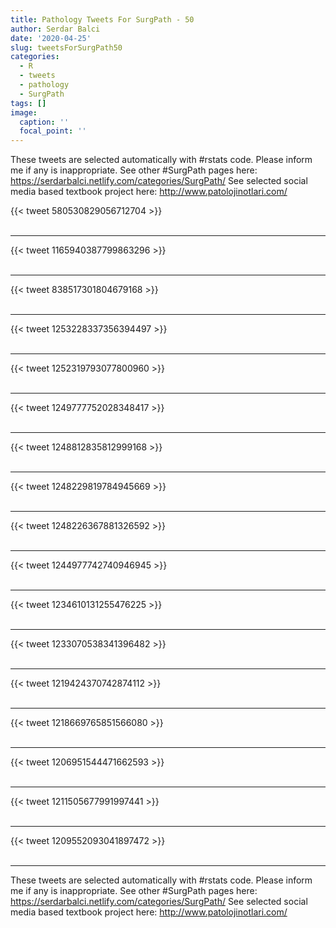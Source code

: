 ```yaml
---
title: Pathology Tweets For SurgPath - 50
author: Serdar Balci
date: '2020-04-25'
slug: tweetsForSurgPath50
categories:
  - R
  - tweets
  - pathology
  - SurgPath
tags: []
image:
  caption: ''
  focal_point: ''
---
```



These tweets are selected automatically with #rstats code. Please inform me if any is inappropriate.
See other #SurgPath pages here: https://serdarbalci.netlify.com/categories/SurgPath/ 
See selected social media based textbook project here: http://www.patolojinotlari.com/

{{< tweet 580530829056712704 >}}
<br>
<br>
<hr>
{{< tweet 1165940387799863296 >}}
<br>
<br>
<hr>
{{< tweet 838517301804679168 >}}
<br>
<br>
<hr>
{{< tweet 1253228337356394497 >}}
<br>
<br>
<hr>
{{< tweet 1252319793077800960 >}}
<br>
<br>
<hr>
{{< tweet 1249777752028348417 >}}
<br>
<br>
<hr>
{{< tweet 1248812835812999168 >}}
<br>
<br>
<hr>
{{< tweet 1248229819784945669 >}}
<br>
<br>
<hr>
{{< tweet 1248226367881326592 >}}
<br>
<br>
<hr>
{{< tweet 1244977742740946945 >}}
<br>
<br>
<hr>
{{< tweet 1234610131255476225 >}}
<br>
<br>
<hr>
{{< tweet 1233070538341396482 >}}
<br>
<br>
<hr>
{{< tweet 1219424370742874112 >}}
<br>
<br>
<hr>
{{< tweet 1218669765851566080 >}}
<br>
<br>
<hr>
{{< tweet 1206951544471662593 >}}
<br>
<br>
<hr>
{{< tweet 1211505677991997441 >}}
<br>
<br>
<hr>
{{< tweet 1209552093041897472 >}}
<br>
<br>
<hr>


These tweets are selected automatically with #rstats code. Please inform me if any is inappropriate.
See other #SurgPath pages here: https://serdarbalci.netlify.com/categories/SurgPath/ 
See selected social media based textbook project here: http://www.patolojinotlari.com/
